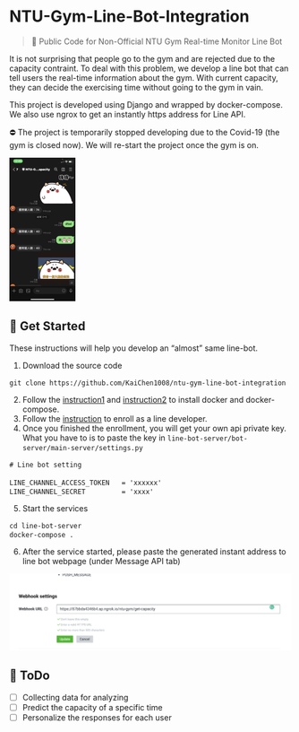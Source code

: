 # NTU-Gym-Line-Bot-Integration

> 🤖 Public Code for Non-Official NTU Gym Real-time Monitor Line Bot

It is not surprising that people go to the gym and are rejected due to the capacity contraint. To deal with this problem, we develop a line bot that can tell users the real-time information about the gym. With current capacity, they can decide the exercising time without going to the gym in vain. 



This project is developed using Django and wrapped by docker-compose. We also use ngrox to get an instantly https address for Line API.

⛔️ The project is temporarily stopped developing due to the Covid-19 (the gym is closed now). We will re-start the project once the gym is on.

<img src="./imgs/IMG_8140.PNG" alt="IMG_8140" style="zoom:25%;" />



## 🔧 Get Started

These instructions will help you develop an “almost” same line-bot. 

1. Download the source code

```
git clone https://github.com/KaiChen1008/ntu-gym-line-bot-integration
```

2. Follow the [instruction1](https://www.docker.com/get-started)  and [instruction2](https://docs.docker.com/compose/install/) to install docker and docker-compose.
3. Follow the [instruction](https://developers.line.biz/en/docs/line-developers-console/login-account/#log-in-to-line-developers-console) to enroll as a line developer.
4. Once you finished the enrollment, you will get your own api private key. What you have to is to paste the key in `line-bot-server/bot-server/main-server/settings.py`

```
# Line bot setting

LINE_CHANNEL_ACCESS_TOKEN   = 'xxxxxx'
LINE_CHANNEL_SECRET         = 'xxxx'
```

5. Start the services

```
cd line-bot-server
docker-compose .
```

6. After the service started, please paste the generated instant address to line bot webpage (under Message API tab)

<img src="./imgs/IMG_01.PNG" style="zoom:100%;" />





## 📎 ToDo

- [ ] Collecting data for analyzing
- [ ] Predict the capacity of a specific time
- [ ] Personalize the responses for each user

